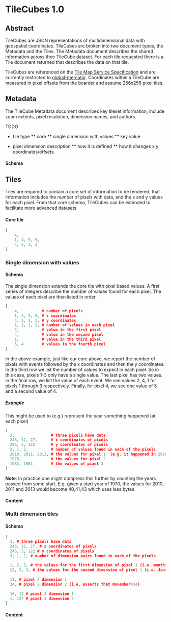 # TileCubes 1.0

## Abstract

TileCubes are JSON representations of multidimensional data with geospatial coordinates. TileCubes are broken into two document types, the Metadata and the Tiles. The Metadata document describes the shared information across thee TileCube dataset. For each tile requested there is a Tile document returned that describes the data on that tile. 

TileCubes are referenced on the [Tile Map Service Specification](http://wiki.osgeo.org/wiki/Tile_Map_Service_Specification) and are currently restricted to [global-mercator](http://wiki.osgeo.org/wiki/Tile_Map_Service_Specification#global-mercator). Coordinates within a TileCube are measured in pixel offsets from the boarder and assume 256x256 pixel tiles. 

## Metadata

The TileCube Metadata document describes key tileset information, include zoom extents, pixel resolution, dimension names, and authors.

TODO

* tile type
** core
** single dimension with values
** key value

* pixel dimension description
** how it is defined
** how it changes x,y coordinates/offsets


#### Schema

## Tiles

Tiles are required to contain a core set of information to be rendered, that information includes the number of pixels with data, and the x and y values for each pixel. From that core schema, TileCubes can be extended to facilitate more advanced datasets

#### Core tile

```json
[
	4,
	1, 4, 5, 9,
	4, 5, 1, 3
]
```

### Single dimension with values

#### Schema

The single dimension extends the core tile with pixel based values. A first series of integers describe the number of values found for each pixel. The values of each pixel are then listed in order.


```json
[
	4,          # number of pixels
	1, 4, 5, 9, # x coordinates
	4, 5, 1, 3, # y coordinates
	1, 1, 1, 2, # number of values in each pixel
	2,          # value in the first pixel
	4,          # value in the second pixel
	1,          # value in the third pixel
	5, 4        # values in the fourth pixel
]
```

In the above example, just like our core above, we report the number of pixels with events followed by the x coordinates and then the y coordinates. In the third row we list the number of values to expect in each pixel. So in this case, pixels 1-3 only have a single value. The last pixel has two values. In the final row, we list the value of each event. We see values 2, 4, 1 for pixels 1 through 3 respectively. Finally, for pixel 4, we see one value of 5 and a second value of 4.

##### Example

This might be used to (e.g.) represent the year something happened (at each pixel)

```json
[
  3,                # three pixels have data
  243, 12, 27,      # x coordinates of pixels
  246, 5, 122       # y coordinates of pixels
  3, 1, 2,          # number of values found in each of the pixels
  2010, 2011, 2013, # the values for pixel 1  (e.g. it happened in 2010, 2011 and 2013)
  1978,             # the values for pixel 2
  1983, 1984        # the values of pixel 3
]
```

**Note**: In practice one might compress this further by counting the years passed from some start.  E.g. given a start year of 1970, the values for 2010, 2011 and 2013 would become 40,41,43 which uses less bytes

#### Content

### Multi dimension tiles

#### Schema

```json
[
  3, # three pixels have data
  243, 12, 27, # x coordinates of pixels
  246, 5, 122 # y coordinates of pixels
  3, 1, 2, # number of dimension pairs found in each of the pixels
  
  1, 2, 3, # the values for the first dimension of pixel 1 (i.e. months Jan,Feb,Mar)
  12, 2, 3, # the values for the second dimension of pixel 1 (i.e. Jan=12, Feb=2, Mar=3)
  
  11, # pixel 2 dimension 1
  34, # pixel 2 dimension 2 (i.e. asserts that November=34)
  
  10, 12 # pixel 3 dimension 1
  1, 127 # pixel 3 dimension 2
]
```
#### Content
